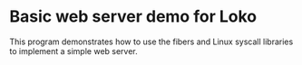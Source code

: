 # Basic web server demo for Loko

This program demonstrates how to use the fibers and Linux syscall
libraries to implement a simple web server.

